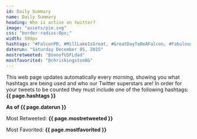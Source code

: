 ```yaml
---
id: Daily Summary 
name: Daily Summary
heading: Who is active on twitter?
image: "assets/pie.svg"
css: "border-radius:0px;"
width: 500px
hashtags: "#FalconPD, #MillLakeIsGreat, #GreatDayToBeAFalcon, #FabulousFalcons, #There'sNoPlaceLikeOakTree"
daterun: "Saturday December 05, 2015"
mostretweeted: "@sonofUSFLdad"
mostfavorited: "@chriskingstonBG"
---
```

This web page updates automatically every morning, showing you what hashtags are being used and who our Twitter superstars are! In order for your tweets to be counted they must include one of the following hashtags: **{{ page.hashtags }}**

**As of {{ page.daterun }}**

Most Retweeted: **{{ page.mostretweeted }}**

Most Favorited: **{{ page.mostfavorited }}**
